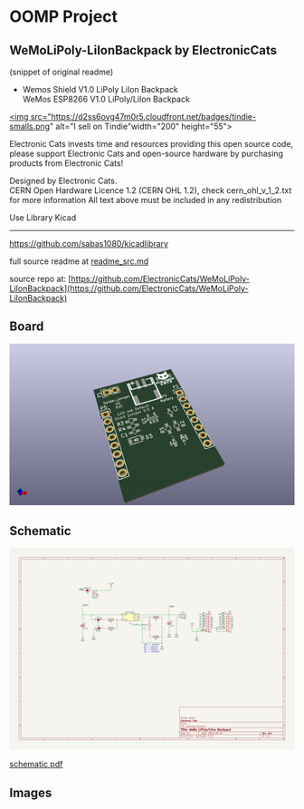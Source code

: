 # OOMP Project  
## WeMoLiPoly-LiIonBackpack  by ElectronicCats  
  
(snippet of original readme)  
  
- Wemos Shield V1.0 LiPoly LiIon Backpack  
WeMos ESP8266 V1.0 LiPoly/LiIon Backpack  
  
<a href="https://www.tindie.com/stores/sabas1080/?ref=offsite_badges&utm_source=sellers_sabas1080&utm_medium=badges&utm_campaign=badge_small"><img src="https://d2ss6ovg47m0r5.cloudfront.net/badges/tindie-smalls.png" alt="I sell on Tindie"width="200" height="55"></a>  
  
Electronic Cats invests time and resources providing this open source code,  
please support Electronic Cats and open-source hardware by purchasing  
products from Electronic Cats!  
  
Designed by Electronic Cats.  
CERN Open Hardware Licence 1.2 (CERN OHL 1.2), check cern_ohl_v_1_2.txt for more information All text above must be included in any redistribution  
  
Use Library Kicad  
____________  
  
https://github.com/sabas1080/kicadlibrary  
  
  full source readme at [readme_src.md](readme_src.md)  
  
source repo at: [https://github.com/ElectronicCats/WeMoLiPoly-LiIonBackpack](https://github.com/ElectronicCats/WeMoLiPoly-LiIonBackpack)  
## Board  
  
[![working_3d.png](working_3d_600.png)](working_3d.png)  
## Schematic  
  
[![working_schematic.png](working_schematic_600.png)](working_schematic.png)  
  
[schematic pdf](working_schematic.pdf)  
## Images  
